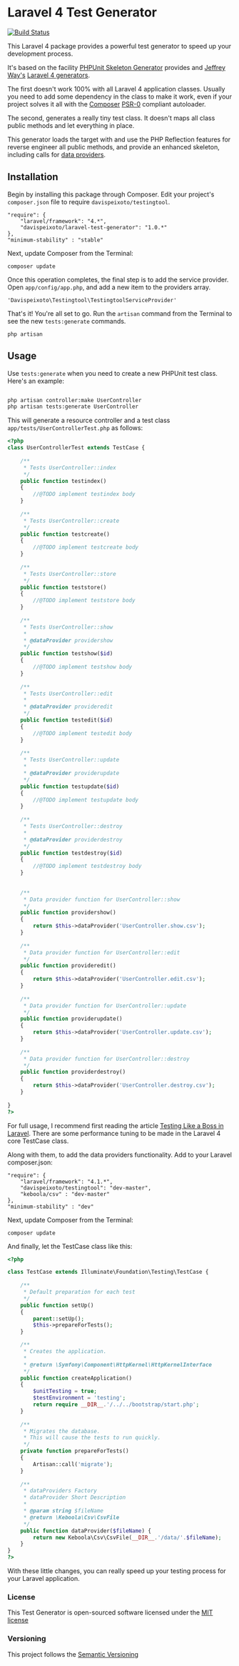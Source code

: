 Laravel 4 Test Generator
========================

[![Build Status](https://travis-ci.org/davispeixoto/Laravel-4-Test-Generator.svg?branch=master)](https://travis-ci.org/davispeixoto/Laravel-4-Test-Generator)

This Laravel 4 package provides a powerful test generator to speed up your development process.

It's based on the facility [PHPUnit Skeleton Generator](http://phpunit.de/manual/current/en/skeleton-generator.html) provides and [Jeffrey Way's](http://jeffrey-way.com/) [Laravel 4 generators](https://github.com/JeffreyWay/Laravel-4-Generators).

The first doesn't work 100% with all Laravel 4 application classes. Usually you need to add some dependency in the class to make it work, even if your project solves it all with the [Composer](https://getcomposer.org/) [PSR-0](https://github.com/php-fig/fig-standards/blob/master/accepted/PSR-0.md) compliant autoloader.

The second, generates a really tiny test class. It doesn't maps all class public methods and let everything in place.

This generator loads the target with and use the PHP Reflection features for reverse engineer all public methods, and provide an enhanced skeleton, including calls for [data providers](http://phpunit.de/manual/current/en/writing-tests-for-phpunit.html#writing-tests-for-phpunit.data-providers).

Installation
------------

Begin by installing this package through Composer. Edit your project's `composer.json` file to require `davispeixoto/testingtool`.

	"require": {
		"laravel/framework": "4.*",
		"davispeixoto/laravel-test-generator": "1.0.*"
	},
	"minimum-stability" : "stable"

Next, update Composer from the Terminal:

    composer update

Once this operation completes, the final step is to add the service provider. Open `app/config/app.php`, and add a new item to the providers array.

    'Davispeixoto\Testingtool\TestingtoolServiceProvider'

That's it! You're all set to go. Run the `artisan` command from the Terminal to see the new `tests:generate` commands.

    php artisan

Usage
-----

Use `tests:generate` when you need to create a new PHPUnit test class.
Here's an example:

```bash

php artisan controller:make UserController
php artisan tests:generate UserController
```

This will generate a resource controller and a test class `app/tests/UserControllerTest.php` as follows:

```php
<?php
class UserControllerTest extends TestCase {
	
	/**
	 * Tests UserController::index
	 */
	public function testindex()
	{
		//@TODO implement testindex body
	}
	
	/**
	 * Tests UserController::create
	 */
	public function testcreate()
	{
		//@TODO implement testcreate body
	}
	
	/**
	 * Tests UserController::store
	 */
	public function teststore()
	{
		//@TODO implement teststore body
	}
	
	/**
	 * Tests UserController::show
	 *
	 * @dataProvider providershow
	 */
	public function testshow($id)
	{
		//@TODO implement testshow body
	}
	
	/**
	 * Tests UserController::edit
	 *
	 * @dataProvider provideredit
	 */
	public function testedit($id)
	{
		//@TODO implement testedit body
	}
	
	/**
	 * Tests UserController::update
	 *
	 * @dataProvider providerupdate
	 */
	public function testupdate($id)
	{
		//@TODO implement testupdate body
	}
	
	/**
	 * Tests UserController::destroy
	 *
	 * @dataProvider providerdestroy
	 */
	public function testdestroy($id)
	{
		//@TODO implement testdestroy body
	}
	
	
	/**
	 * Data provider function for UserController::show
	 */
	public function providershow()
	{
		return $this->dataProvider('UserController.show.csv');
	}
	
	/**
	 * Data provider function for UserController::edit
	 */
	public function provideredit()
	{
		return $this->dataProvider('UserController.edit.csv');
	}
	
	/**
	 * Data provider function for UserController::update
	 */
	public function providerupdate()
	{
		return $this->dataProvider('UserController.update.csv');
	}
	
	/**
	 * Data provider function for UserController::destroy
	 */
	public function providerdestroy()
	{
		return $this->dataProvider('UserController.destroy.csv');
	}
	
}
?>
```

For full usage, I recommend first reading the article [Testing Like a Boss in Laravel](http://code.tutsplus.com/tutorials/testing-like-a-boss-in-laravel-models--net-30087). There are some performance tuning to be made in the Laravel 4 core TestCase class.

Along with them, to add the data providers functionality. Add to your Laravel composer.json:

	"require": {
		"laravel/framework": "4.1.*",
		"davispeixoto/testingtool": "dev-master",
		"keboola/csv" : "dev-master"
	},
	"minimum-stability" : "dev"
	
Next, update Composer from the Terminal:

    composer update
	
And finally, let the TestCase class like this:

```php
<?php

class TestCase extends Illuminate\Foundation\Testing\TestCase {
	
	/**
	 * Default preparation for each test
	 */
	public function setUp()
	{
		parent::setUp();
		$this->prepareForTests();
	}

	/**
	 * Creates the application.
	 *
	 * @return \Symfony\Component\HttpKernel\HttpKernelInterface
	 */
	public function createApplication()
	{
		$unitTesting = true;
		$testEnvironment = 'testing';
		return require __DIR__.'/../../bootstrap/start.php';
	}
	
	/**
	 * Migrates the database.
	 * This will cause the tests to run quickly.
	 */
	private function prepareForTests()
	{
		Artisan::call('migrate');
	}
	
	/**
	 * dataProviders Factory
	 * dataProvider Short Description
	 *
	 * @param string $fileName
	 * @return \Keboola\Csv\CsvFile
	 */
	public function dataProvider($fileName) {
		return new Keboola\Csv\CsvFile(__DIR__.'/data/'.$fileName);
	}
}
?>
```

With these little changes, you can really speed up your testing process for your Laravel application.

### License

This Test Generator is open-sourced software licensed under the [MIT license](http://opensource.org/licenses/MIT)

### Versioning

This project follows the [Semantic Versioning](http://semver.org/)
